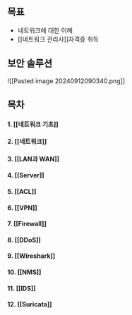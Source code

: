 ## 목표
- 네트워크에 대한 이해
- [[네트워크 관리사]]자격증 취득
## 보안 솔루션
![[Pasted image 20240912090340.png]]
## 목차
#### 1. [[네트워크 기초]]
#### 2. [[네트워크]]
#### 3. [[LAN과 WAN]]
#### 4. [[Server]]
#### 5. [[ACL]]
#### 6. [[VPN]]
#### 7. [[Firewall]]
#### 8. [[DDoS]]
#### 9. [[Wireshark]]
#### 10. [[NMS]]
#### 11. [[IDS]]
#### 12. [[Suricata]]
